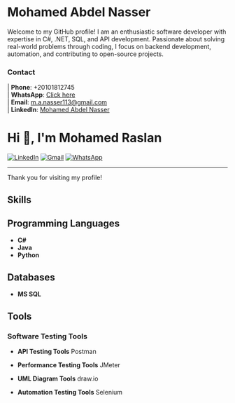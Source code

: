 # Mohamed Abdel Nasser

Welcome to my GitHub profile! I am an enthusiastic software developer with expertise in C#, .NET, SQL, and API development. Passionate about solving real-world problems through coding, I focus on backend development, automation, and contributing to open-source projects.



### Contact 
| **Phone**: +20101812745  
| **WhatsApp**: [Click here](http://wa.me/+201018127745)  
| **Email**: [m.a.nasser113@gmail.com](mailto:m.a.nasser113@gmail.com)  
| **LinkedIn**: [Mohamed Abdel Nasser](https://www.linkedin.com/in/mohamed-abdel-nasser-75014019a/)  

# Hi 👋, I'm Mohamed Raslan



[![LinkedIn](https://img.shields.io/badge/LinkedIn-blue?style=flat&logo=linkedin)](https://www.linkedin.com/in/mohamed-raslan/)
[![Gmail](https://img.shields.io/badge/Email-red?style=flat&logo=gmail&logoColor=white)](mailto:raslan@example.com)
[![WhatsApp](https://img.shields.io/badge/WhatsApp-green?style=flat&logo=whatsapp&logoColor=white)](https://wa.me/+20101812745)

---

Thank you for visiting my profile!



## Skills

## Programming Languages
- **C#**
- **Java**
- **Python**

## Databases
- **MS SQL**

## Tools
### Software Testing Tools
- **API Testing Tools**
       Postman

- **Performance Testing Tools**
      JMeter

- **UML Diagram Tools**
       draw.io

- **Automation Testing Tools**
      Selenium
